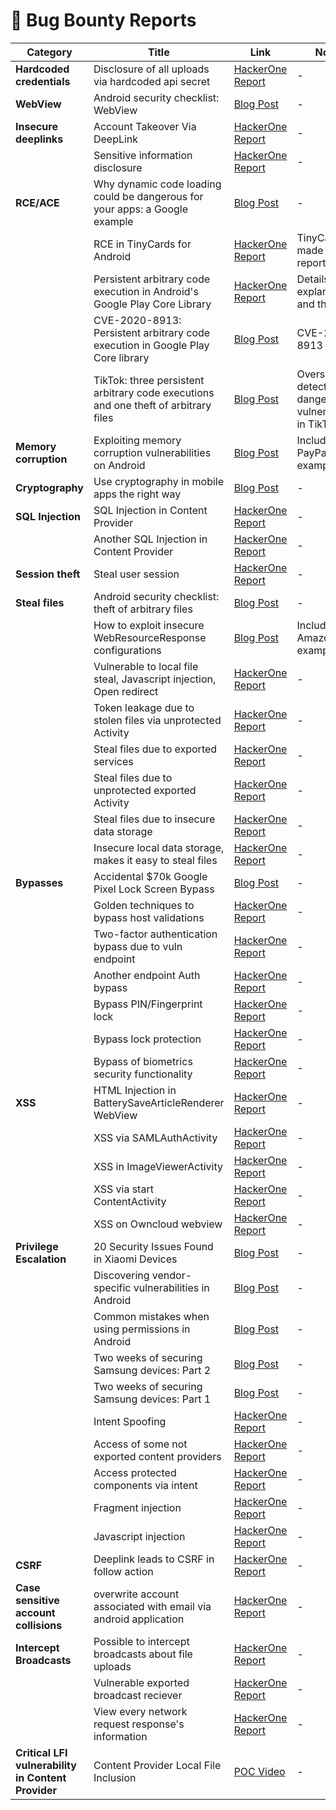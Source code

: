 # 📰 Bug Bounty Reports

| Category                                           | Title                                                                               | Link                                                                                                                                     | Notes                                                   |
| -------------------------------------------------- | ----------------------------------------------------------------------------------- | ---------------------------------------------------------------------------------------------------------------------------------------- | ------------------------------------------------------- |
| **Hardcoded credentials**                          | Disclosure of all uploads via hardcoded api secret                                  | [HackerOne Report](https://hackerone.com/reports/351555)                                                                                 | -                                                       |
| **WebView**                                        | Android security checklist: WebView                                                 | [Blog Post](https://blog.oversecured.com/Android-security-checklist-webview/)                                                            | -                                                       |
| **Insecure deeplinks**                             | Account Takeover Via DeepLink                                                       | [HackerOne Report](https://hackerone.com/reports/855618)                                                                                 | -                                                       |
|                                                    | Sensitive information disclosure                                                    | [HackerOne Report](https://hackerone.com/reports/401793)                                                                                 | -                                                       |
| **RCE/ACE**                                        | Why dynamic code loading could be dangerous for your apps: a Google example         | [Blog Post](https://blog.oversecured.com/Why-dynamic-code-loading-could-be-dangerous-for-your-apps-a-Google-example/)                    | -                                                       |
|                                                    | RCE in TinyCards for Android                                                        | [HackerOne Report](https://hackerone.com/reports/281605)                                                                                 | TinyCards made this report private                      |
|                                                    | Persistent arbitrary code execution in Android's Google Play Core Library           | [HackerOne Report](https://hackerone.com/reports/971386)                                                                                 | Details, explanation and the PoC                        |
|                                                    | CVE-2020-8913: Persistent arbitrary code execution in Google Play Core library      | [Blog Post](https://blog.oversecured.com/Oversecured-automatically-discovers-persistent-code-execution-in-the-Google-Play-Core-Library/) | CVE-2020-8913                                           |
|                                                    | TikTok: three persistent arbitrary code executions and one theft of arbitrary files | [Blog Post](https://blog.oversecured.com/Oversecured-detects-dangerous-vulnerabilities-in-the-TikTok-Android-app/)                       | Oversecured detects dangerous vulnerabilities in TikTok |
| **Memory corruption**                              | Exploiting memory corruption vulnerabilities on Android                             | [Blog Post](https://blog.oversecured.com/Exploiting-memory-corruption-vulnerabilities-on-Android/)                                       | Includes PayPal example                                 |
| **Cryptography**                                   | Use cryptography in mobile apps the right way                                       | [Blog Post](https://blog.oversecured.com/Use-cryptography-in-mobile-apps-the-right-way/)                                                 | -                                                       |
| **SQL Injection**                                  | SQL Injection in Content Provider                                                   | [HackerOne Report](https://hackerone.com/reports/291764)                                                                                 | -                                                       |
|                                                    | Another SQL Injection in Content Provider                                           | [HackerOne Report](https://hackerone.com/reports/1650264)                                                                                | -                                                       |
| **Session theft**                                  | Steal user session                                                                  | [HackerOne Report](https://hackerone.com/reports/328486)                                                                                 | -                                                       |
| **Steal files**                                    | Android security checklist: theft of arbitrary files                                | [Blog Post](https://blog.oversecured.com/Android-security-checklist-theft-of-arbitrary-files/)                                           | -                                                       |
|                                                    | How to exploit insecure WebResourceResponse configurations                          | [Blog Post](https://blog.oversecured.com/Android-Exploring-vulnerabilities-in-WebResourceResponse)                                       | Includes Amazon apps example                            |
|                                                    | Vulnerable to local file steal, Javascript injection, Open redirect                 | [HackerOne Report](https://hackerone.com/reports/499348)                                                                                 | -                                                       |
|                                                    | Token leakage due to stolen files via unprotected Activity                          | [HackerOne Report](https://hackerone.com/reports/288955)                                                                                 | -                                                       |
|                                                    | Steal files due to exported services                                                | [HackerOne Report](https://hackerone.com/reports/258460)                                                                                 | -                                                       |
|                                                    | Steal files due to unprotected exported Activity                                    | [HackerOne Report](https://hackerone.com/reports/161710)                                                                                 | -                                                       |
|                                                    | Steal files due to insecure data storage                                            | [HackerOne Report](https://hackerone.com/reports/44727)                                                                                  | -                                                       |
|                                                    | Insecure local data storage, makes it easy to steal files                           | [HackerOne Report](https://hackerone.com/reports/57918)                                                                                  | -                                                       |
| **Bypasses**                                       | Accidental $70k Google Pixel Lock Screen Bypass                                     | [Blog Post](https://bugs.xdavidhu.me/google/2022/11/10/accidental-70k-google-pixel-lock-screen-bypass/)                                  | -                                                       |
|                                                    | Golden techniques to bypass host validations                                        | [HackerOne Report](https://hackerone.com/reports/431002)                                                                                 | -                                                       |
|                                                    | Two-factor authentication bypass due to vuln endpoint                               | [HackerOne Report](https://hackerone.com/reports/202425)                                                                                 | -                                                       |
|                                                    | Another endpoint Auth bypass                                                        | [HackerOne Report](https://hackerone.com/reports/205000)                                                                                 | -                                                       |
|                                                    | Bypass PIN/Fingerprint lock                                                         | [HackerOne Report](https://hackerone.com/reports/331489)                                                                                 | -                                                       |
|                                                    | Bypass lock protection                                                              | [HackerOne Report](https://hackerone.com/reports/490946)                                                                                 | -                                                       |
|                                                    | Bypass of biometrics security functionality                                         | [HackerOne Report](https://hackerone.com/reports/637194)                                                                                 | -                                                       |
| **XSS**                                            | HTML Injection in BatterySaveArticleRenderer WebView                                | [HackerOne Report](https://hackerone.com/reports/176065)                                                                                 | -                                                       |
|                                                    | XSS via SAMLAuthActivity                                                            | [HackerOne Report](https://hackerone.com/reports/283058)                                                                                 | -                                                       |
|                                                    | XSS in ImageViewerActivity                                                          | [HackerOne Report](https://hackerone.com/reports/283063)                                                                                 | -                                                       |
|                                                    | XSS via start ContentActivity                                                       | [HackerOne Report](https://hackerone.com/reports/189793)                                                                                 | -                                                       |
|                                                    | XSS on Owncloud webview                                                             | [HackerOne Report](https://hackerone.com/reports/87835)                                                                                  | -                                                       |
| **Privilege Escalation**                           | 20 Security Issues Found in Xiaomi Devices                                          | [Blog Post](https://blog.oversecured.com/20-Security-Issues-Found-in-Xiaomi-Devices/)                                                    | -                                                       |
|                                                    | Discovering vendor-specific vulnerabilities in Android                              | [Blog Post](https://blog.oversecured.com/Discovering-vendor-specific-vulnerabilities-in-Android/)                                        | -                                                       |
|                                                    | Common mistakes when using permissions in Android                                   | [Blog Post](https://blog.oversecured.com/Common-mistakes-when-using-permissions-in-Android/)                                             | -                                                       |
|                                                    | Two weeks of securing Samsung devices: Part 2                                       | [Blog Post](https://blog.oversecured.com/Two-weeks-of-securing-Samsung-devices-Part-2/)                                                  | -                                                       |
|                                                    | Two weeks of securing Samsung devices: Part 1                                       | [Blog Post](https://blog.oversecured.com/Two-weeks-of-securing-Samsung-devices-Part-1/)                                                  | -                                                       |
|                                                    | Intent Spoofing                                                                     | [HackerOne Report](https://hackerone.com/reports/97295)                                                                                  | -                                                       |
|                                                    | Access of some not exported content providers                                       | [HackerOne Report](https://hackerone.com/reports/272044)                                                                                 | -                                                       |
|                                                    | Access protected components via intent                                              | [HackerOne Report](https://hackerone.com/reports/200427)                                                                                 | -                                                       |
|                                                    | Fragment injection                                                                  | [HackerOne Report](https://hackerone.com/reports/43988)                                                                                  | -                                                       |
|                                                    | Javascript injection                                                                | [HackerOne Report](https://hackerone.com/reports/54631)                                                                                  | -                                                       |
| **CSRF**                                           | Deeplink leads to CSRF in follow action                                             | [HackerOne Report](https://hackerone.com/reports/583987)                                                                                 | -                                                       |
| **Case sensitive account collisions**              | overwrite account associated with email via android application                     | [HackerOne Report](https://hackerone.com/reports/187714)                                                                                 | -                                                       |
| **Intercept Broadcasts**                           | Possible to intercept broadcasts about file uploads                                 | [HackerOne Report](https://hackerone.com/reports/167481)                                                                                 | -                                                       |
|                                                    | Vulnerable exported broadcast reciever                                              | [HackerOne Report](https://hackerone.com/reports/289000)                                                                                 | -                                                       |
|                                                    | View every network request response's information                                   | [HackerOne Report](https://hackerone.com/reports/56002)                                                                                  | -                                                       |
| **Critical LFI vulnerability in Content Provider** | Content Provider Local File Inclusion                                               | [POC Video](https://www.youtube.com/watch?v=34tNXsqYe9A\&list=PLxyxUSarDsdB3MDNzb6Q7GOaBch8IWbOj\&index=17)                              | -                                                       |
